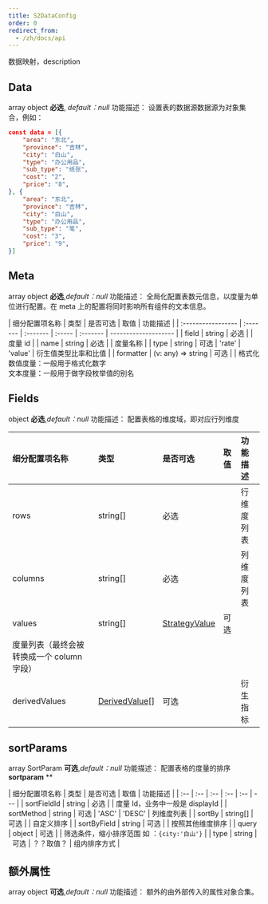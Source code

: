 ```yaml
---
title: S2DataConfig
order: 0
redirect_from:
  - /zh/docs/api
---
```


数据映射，description

## Data

array object **必选**, _default：null_ 功能描述： 设置表的数据源数据源为对象集合，例如：

```json
const data = [{
    "area": "东北",
    "province": "吉林",
    "city": "白山",
    "type": "办公用品",
    "sub_type": "纸张",
    "cost": "2",
    "price": "8",
}, {
    "area": "东北",
    "province": "吉林",
    "city": "白山",
    "type": "办公用品",
    "sub_type": "笔",
    "cost": "3",
    "price": "9",
}]
```

## Meta

array object **必选**,_default：null_ 功能描述： 全局化配置表数元信息，以度量为单位进行配置。在 meta 上的配置将同时影响所有组件的文本信息。

| 细分配置项名称     | 类型     | 是否可选 | 取值   | 功能描述 |
| :----------------- | :------- | :------- | :----- | :------- | -------------------- |
| field              | string   | 必选     |        | 度量 id  |
| name               | string   | 必选     |        | 度量名称 |
| type               | string   | 可选     | 'rate' | 'value'  | 衍生值类型比率和比值 |
| formatter          | (v: any) => string |  可选   |          | 格式化<br/>数值度量：一般用于格式化数字<br/>文本度量：一般用于做字段枚举值的别名

## Fields

object **必选**,_default：null_ 功能描述： 配置表格的维度域，即对应行列维度

| 细分配置项名称 | 类型 | 是否可选 | 取值 | 功能描述 |
| :-- | :-- | :-- | :-- | :-- |
| rows | string[] | 必选 |  | 行维度列表 |
| columns | string[] | 必选 |  | 列维度列表 |
| values | string[] | [StrategyValue](#) | 可选 |
| 度量列表（最终会被转换成一个 column 字段） |
| derivedValues | [DerivedValue[]](#) | 可选 |  | 衍生指标 |

## sortParams

array SortParam **可选**,_default：null_ 功能描述： 配置表格的度量的排序 **sortparam** \*\*

| 细分配置项名称 | 类型 | 是否可选 | 取值 | 功能描述 |
| :-- | :-- | :-- | :-- | :-- | --- |
| sortFieldId | string | 必选 |  | 度量 Id，业务中一般是 displayId |
| sortMethod | string | 可选 | 'ASC' | 'DESC' | 列维度列表 |
| sortBy | string[] | 可选 |
| 自定义排序 |
| sortByField | string | 可选 |  | 按照其他维度排序 |
| query | object | 可选 |  | 筛选条件，缩小排序范围 如 ：`{city:'白山'}` |
| type | string |   可选 | ？？取值？ | 组内排序方式 |

## 额外属性

array object **可选**,_default：null_ 功能描述： 额外的由外部传入的属性对象合集。
